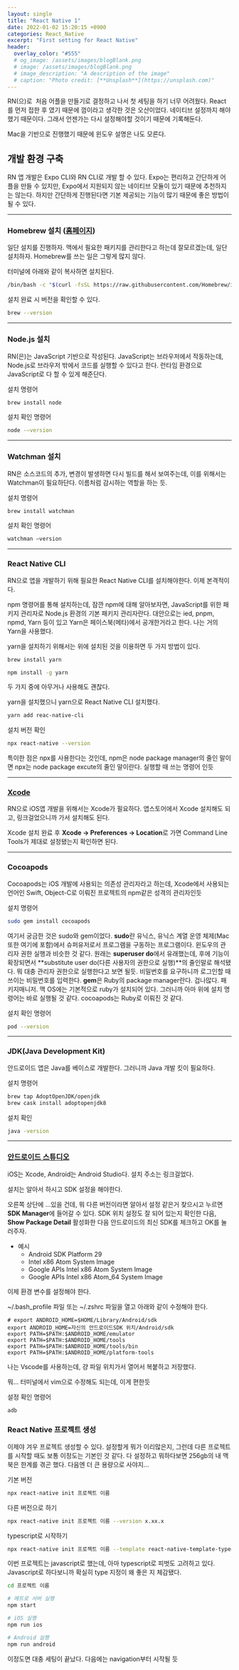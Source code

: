 ```yaml
---
layout: single
title: "React Native 1"
date: 2022-01-02 15:20:15 +0900
categories: React_Native
excerpt: "First setting for React Native"
header:
  overlay_color: "#555"
  # og_image: /assets/images/blogBlank.png
  # image: /assets/images/blogBlank.png
  # image_description: "A description of the image"
  # caption: "Photo credit: [**Unsplash**](https://unsplash.com)"
---
```


RN(으)로  처음 어플을 만들기로 결정하고 나서 첫 세팅을 하기 너무 어려웠다. React를 먼저 접한 후 였기 때문에 껌이라고 생각한 것은 오산이었다. 네이티브 설정까지 해야했기 때문이다. 그래서 언젠가는 다시 설정해야할 것이기 때문에 기록해둔다.

Mac을 기반으로 진행했기 때문에 윈도우 설명은 나도 모른다.


## 개발 환경 구축

RN 앱 개발은 Expo CLI와 RN CLI로 개발 할 수 있다. Expo는 편리하고 간단하게 어플을 만들 수 있지만, Expo에서 지원되지 않는 네이티브 모듈이 있기 때문에 추천하지는 않는다. 하지만 간단하게 진행된다면 기본 제공되는 기능이 많기 때문에 좋은 방법이 될 수 있다.

---

### Homebrew 설치 ([홈페이지](https://brew.sh/))

일단 설치를 진행하자. 맥에서 필요한 패키지를 관리한다고 하는데 잘모르겠는데, 일단 설치하자. Homebrew를 쓰는 일은 그렇게 많지 않다.

터미널에 아래와 같이 복사하면 설치된다.

```bash
/bin/bash -c "$(curl -fsSL https://raw.githubusercontent.com/Homebrew/install/HEAD/install.sh)"
```

설치 완료 시 버전을 확인할 수 있다.

```bash
brew --version
```

---

### Node.js 설치

RN(은)는 JavaScript 기반으로 작성된다. JavaScript는 브라우저에서 작동하는데, Node.js로 브라우저 밖에서 코드를 실행할 수 있다고 한다. 런타임 환경으로 JavaScript로 다 할 수 있게 해준단다.

설치 명령어

```bash
brew install node
```

설치 확인 명령어

```bash
node -–version
```

---

### Watchman 설치

RN은 소스코드의 추가, 변경이 발생하면 다시 빌드를 해서 보여주는데, 이를 위해서는 Watchman이 필요하단다. 이름처럼 감시하는 역할을 하는 듯.

설치 명령어

```bash
brew install watchman
```

설치 확인 명령어

```bash
watchman –version
```

---

### React Native CLI

RN으로 앱을 개발하기 위해 필요한 React Native CLI를 설치해야한다. 이제 본격적이다.

npm 명령어를 통해 설치하는데, 잠깐 npm에 대해 알아보자면, JavaScript를 위한 패키지 관리자로 Node.js 환경의 기본 패키지 관리자란다. 대안으로는 ied, pnpm, npmd, Yarn 등이 있고 Yarn은 페이스북(메타)에서 공개한거라고 한다. 나는 거의 Yarn을 사용했다.

yarn을 설치하기 위해서는 위에 설치된 것을 이용하면 두 가지 방법이 있다.

```bash
brew install yarn
```

```bash
npm install -g yarn
```

두 가지 중에 아무거나 사용해도 괜찮다.

yarn을 설치했으니 yarn으로 React Native CLI 설치했다.

```bash
yarn add reac-native-cli
```

설치 버전 확인

```bash
npx react-native --version
```

특이한 점은 npx를 사용한다는 것인데, npm은 node package manager의 줄인 말이면 npx는 node package excute의 줄인 말이란다. 실행할 때 쓰는 명령어 인듯

---

### [Xcode](https://apps.apple.com/us/app/xcode/id497799835?mt=12)

RN으로 iOS앱 개발을 위해서는 Xcode가 필요하다. 앱스토어에서 Xcode 설치해도 되고, 링크걸었으니까 가서 설치해도 된다.

Xcode 설치 완료 후 **Xcode -> Preferences -> Location**로 가면 Command Line Tools가 제대로 설정됐는지 확인하면 된다.

---

### Cocoapods

Cocoapods는 iOS 개발에 사용되는 의존성 관리자라고 하는데, Xcode에서 사용되는 언어인 Swift, Object-C로 이뤄진 프로젝트의 npm같은 성격의 관리자인듯

설치 명령어

```bash
sudo gem install cocoapods
```

여기서 궁금한 것은 sudo와 gem이었다.
**sudo**란 유닉스, 유닉스 계열 운영 체제(Mac또한 여기에 포함)에서 슈퍼유저로서 프로그램을 구동하는 프로그램이다. 윈도우의 관리자 권한 실행과 비슷한 것 같다. 원래는 **superuser do**에서 유래했는데, 후에 기능이 확장되면서 **substitute user do(다른 사용자의 권한으로 실행)**의 줄인말로 해석됐다. 뭐 대충 관리자 권한으로 실행한다고 보면 될듯. 비밀번호를 요구하니까 로그인할 때 쓰이는 비밀번호를 입력한다.
**gem**은 Ruby의 package manager란다. 겁나많다. 패키지매니저. 맥 OS에는 기본적으로 ruby가 설치되어 있다. 그러니까 아마 위에 설치 명령어는 바로 실행될 것 같다.
cocoapods는 Ruby로 이뤄진 것 같다.

설치 확인 명령어

```bash
pod --version
```

---

### JDK(Java Development Kit)

안드로이드 앱은 Java를 베이스로 개발한다. 그러니까 Java 개발 킷이 필요하다.

설치 명령어

```bash
brew tap AdoptOpenJDK/openjdk
brew cask install adoptopenjdk8
```

설치 확인

```bash
java -version
```

---

### [안드로이드 스튜디오](https://developer.android.com/studio)

iOS는 Xcode, Android는 Android Studio다. 설치 주소는 링크걸었다.

설치는 알아서 하시고 SDK 설정을 해야한다.

오른쪽 상단에 ...있을 건데, 뭐 다른 버전이라면 알아서 설정 같은거 찾으시고 누르면 **SDK Manager**에 들어갈 수 있다. SDK 위치 설정도 잘 되어 있는지 확인한 다음, **Show Package Detail** 활성화한 다음 안드로이드의 최신 SDK를 체크하고 OK를 눌러주자.

- 예시
  - Android SDK Platform 29
  - Intel x86 Atom System Image
  - Google APIs Intel x86 Atom System Image
  - Google APIs Intel x86 Atom_64 System Image

이제 환경 변수를 설정해야 한다.

~/.bash_profile 파일 또는 ~/.zshrc 파일을 열고 아래와 같이 수정해야 한다.

```bash#
# export ANDROID_HOME=$HOME/Library/Android/sdk
export ANDROID_HOME=자신의 안드로이드SDK 위치/Android/sdk
export PATH=$PATH:$ANDROID_HOME/emulator
export PATH=$PATH:$ANDROID_HOME/tools
export PATH=$PATH:$ANDROID_HOME/tools/bin
export PATH=$PATH:$ANDROID_HOME/platform-tools
```

나는 Vscode를 사용하는데, 걍 파일 위치가서 열어서 복붙하고 저장했다.

뭐... 터미널에서 vim으로 수정해도 되는데, 이게 편한듯

설정 확인 명령어

```bash
adb
```

### React Native 프로젝트 생성

이제야 겨우 프로젝트 생성할 수 있다. 설정할게 뭐가 이리많은지, 그런데 다른 프로젝트를 시작할 때도 보통 이정도는 기본인 것 같다. 다 설정하고 뭐하다보면 256gb의 내 맥북은 한계를 겪곤 했다. 다음엔 더 큰 용량으로 사야지...

기본 버전

```bash
npx react-native init 프로젝트 이름
```

다른 버전으로 하기

```bash
npx react-native init 프로젝트 이름 --version x.xx.x
```

typescript로 시작하기

```bash
npx react-native init 프로젝트 이름 --template react-native-template-typescript
```

이번 프로젝트는 javascript로 했는데, 아마 typescript로 피벗도 고려하고 있다. Javascript로 하다보니까 확실히 type 지정이 왜 좋은 지 체감됐다.

```bash
cd 프로젝트 이름

# 메트로 서버 실행
npm start

# iOS 실행
npm run ios

# Android 실행
npm run android
```

이정도면 대충 세팅이 끝났다. 다음에는 navigation부터 시작될 듯
